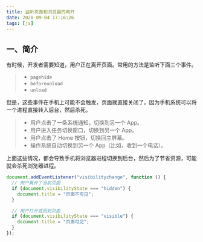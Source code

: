 ```yaml
---
title: 监听页面和浏览器的离开
date: 2020-09-04 17:16:26
tags: [js]
---
```


<meta name="referrer" content="no-referrer"/>

## 一、简介

有时候，开发者需要知道，用户正在离开页面。常用的方法是监听下面三个事件。

> - `pagehide`
> - `beforeunload`
> - `unload`

但是，这些事件在手机上可能不会触发，页面就直接关闭了。因为手机系统可以将一个进程直接转入后台，然后杀死。

> - 用户点击了一条系统通知，切换到另一个 App。
> - 用户进入任务切换窗口，切换到另一个 App。
> - 用户点击了 Home 按钮，切换回主屏幕。
> - 操作系统自动切换到另一个 App（比如，收到一个电话）。

上面这些情况，都会导致手机将浏览器进程切换到后台，然后为了节省资源，可能就会杀死浏览器进程。

```javascript
document.addEventListener("visibilitychange", function () {
  // 用户离开了当前页面
  if (document.visibilityState === "hidden") {
    document.title = "页面不可见";
  }

  // 用户打开或回到页面
  if (document.visibilityState === "visible") {
    document.title = "页面可见";
  }
});
```
